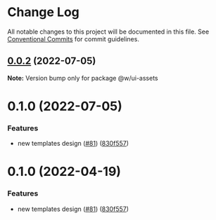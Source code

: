 # Change Log

All notable changes to this project will be documented in this file.
See [Conventional Commits](https://conventionalcommits.org) for commit guidelines.

## [0.0.2](https://github.com/516310460/ui/compare/@w/ui-assets@0.1.0...@w/ui-assets@0.0.2) (2022-07-05)

**Note:** Version bump only for package @w/ui-assets





# 0.1.0 (2022-07-05)


### Features

* new templates design ([#81](https://github.com/516310460/ui/issues/81)) ([830f557](https://github.com/516310460/ui/commit/830f55741d8ab0099afe1172c8e8e4e4040e3e4a))





# 0.1.0 (2022-04-19)


### Features

* new templates design ([#81](https://github.com/nuxt/ui/issues/81)) ([830f557](https://github.com/nuxt/ui/commit/830f55741d8ab0099afe1172c8e8e4e4040e3e4a))
